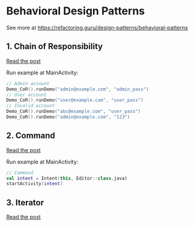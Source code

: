 # Behavioral Design Patterns

See more at https://refactoring.guru/design-patterns/behavioral-patterns



## 1. Chain of Responsibility

[Read the post](https://refactoring.guru/design-patterns/chain-of-responsibility)

Run example at MainActivity:

```kotlin
// Admin account
Demo_CoR().runDemo("admin@example.com", "admin_pass")
// User account
Demo_CoR().runDemo("user@example.com", "user_pass")
// Invalid account
Demo_CoR().runDemo("abc@example.com", "user_pass")
Demo_CoR().runDemo("admin@example.com", "123")
```



## 2. Command

[Read the post](https://refactoring.guru/design-patterns/command)

Run example at MainActivity:

```kotlin
// Command
val intent = Intent(this, Editor::class.java)
startActivity(intent)
```



## 3. Iterator

[Read the post](https://refactoring.guru/design-patterns/iterator)

